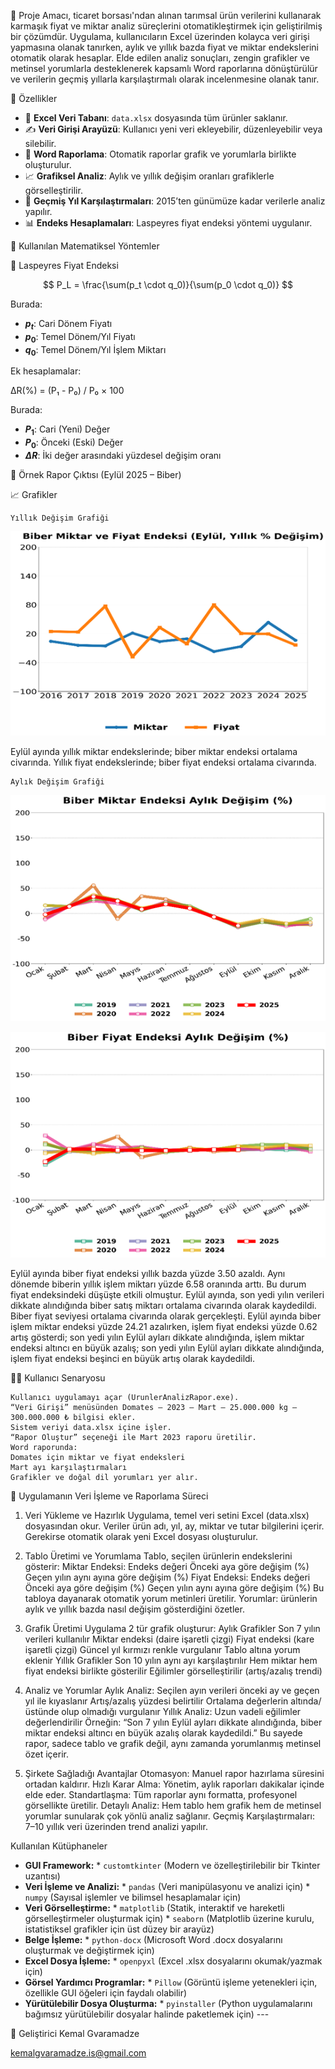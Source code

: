 🎯 Proje Amacı, ticaret borsası'ndan alınan tarımsal ürün verilerini kullanarak karmaşık fiyat ve miktar analiz süreçlerini otomatikleştirmek için geliştirilmiş bir çözümdür. Uygulama, kullanıcıların Excel üzerinden kolayca veri girişi yapmasına olanak tanırken, aylık ve yıllık bazda fiyat ve miktar endekslerini otomatik olarak hesaplar. Elde edilen analiz sonuçları, zengin grafikler ve metinsel yorumlarla desteklenerek kapsamlı Word raporlarına dönüştürülür ve verilerin geçmiş yıllarla karşılaştırmalı olarak incelenmesine olanak tanır.

🚀 Özellikler
- 📂 **Excel Veri Tabanı**: `data.xlsx` dosyasında tüm ürünler saklanır.  
- ✍️ **Veri Girişi Arayüzü**: Kullanıcı yeni veri ekleyebilir, düzenleyebilir veya silebilir.  
- 📑 **Word Raporlama**: Otomatik raporlar grafik ve yorumlarla birlikte oluşturulur.  
- 📈 **Grafiksel Analiz**: Aylık ve yıllık değişim oranları grafiklerle görselleştirilir.  
- 🔎 **Geçmiş Yıl Karşılaştırmaları**: 2015’ten günümüze kadar verilerle analiz yapılır.  
- 📊 **Endeks Hesaplamaları**: Laspeyres fiyat endeksi yöntemi uygulanır.  

🧮 Kullanılan Matematiksel Yöntemler

📌 Laspeyres Fiyat Endeksi 

$$
P_L = \frac{\sum(p_t \cdot q_0)}{\sum(p_0 \cdot q_0)}
$$

Burada:
- **$p_t$**: Cari Dönem Fiyatı
- **$p_0$**: Temel Dönem/Yıl Fiyatı
- **$q_0$**: Temel Dönem/Yıl İşlem Miktarı

Ek hesaplamalar:

ΔR(%) = (P₁ - P₀) / P₀ × 100

Burada:
- **$P_1$**: Cari (Yeni) Değer
- **$P_0$**: Önceki (Eski) Değer
- **$\Delta R$**: İki değer arasındaki yüzdesel değişim oranı





📑 Örnek Rapor Çıktısı (Eylül 2025 – Biber)

📈 Grafikler

	Yıllık Değişim Grafiği
![image alt](https://github.com/var-kemal/automated-analysis-reporter/blob/deb6bffbdc1ad3dc59b8c0a7bc334e7262b2b9a0/yearly_plot.png)

Eylül ayında yıllık miktar endekslerinde; biber miktar endeksi ortalama civarında. Yıllık fiyat endekslerinde; biber fiyat endeksi ortalama civarında.

	Aylık Değişim Grafiği
 ![Biber Miktar Endeksi Aylık Değişim](https://github.com/var-kemal/automated-analysis-reporter/blob/ff8e1d25343c3641dc00b099b8af7668fec7b8c3/monthly_quantity.png)

 ![Biber Fiyat Endeksi Aylık Değişim](https://github.com/var-kemal/automated-analysis-reporter/blob/f814ef557547a9903b80d6ee53c50c6ed9a03888/monthly_amount.png)
 
Eylül ayında biber fiyat endeksi yıllık bazda yüzde 3.50 azaldı. Aynı dönemde biberin yıllık işlem miktarı yüzde 6.58 oranında arttı. Bu durum fiyat endeksindeki düşüşte etkili olmuştur.
Eylül ayında, son yedi yılın verileri dikkate alındığında biber satış miktarı ortalama civarında olarak kaydedildi. Biber fiyat seviyesi ortalama civarında olarak gerçekleşti.
Eylül ayında biber işlem miktar endeksi yüzde 24.21 azalırken, işlem fiyat endeksi yüzde 0.62 artış gösterdi; son yedi yılın Eylül ayları dikkate alındığında, işlem miktar endeksi altıncı en büyük azalış; son yedi yılın Eylül ayları dikkate alındığında, işlem fiyat endeksi beşinci en büyük artış olarak kaydedildi.











🧑‍💻 Kullanıcı Senaryosu
	
 	Kullanıcı uygulamayı açar (UrunlerAnalizRapor.exe).
	“Veri Girişi” menüsünden Domates – 2023 – Mart – 25.000.000 kg – 300.000.000 ₺ bilgisi ekler.
	Sistem veriyi data.xlsx içine işler.
	“Rapor Oluştur” seçeneği ile Mart 2023 raporu üretilir.
	Word raporunda:
	Domates için miktar ve fiyat endeksleri
	Mart ayı karşılaştırmaları
	Grafikler ve doğal dil yorumları yer alır.

📑 Uygulamanın Veri İşleme ve Raporlama Süreci
1. Veri Yükleme ve Hazırlık
	Uygulama, temel veri setini Excel (data.xlsx) dosyasından okur.
	Veriler ürün adı, yıl, ay, miktar ve tutar bilgilerini içerir.
	Gerekirse otomatik olarak yeni Excel dosyası oluşturulur.

2. Tablo Üretimi ve Yorumlama 
	Tablo, seçilen ürünlerin endekslerini gösterir:
	Miktar Endeksi:
	Endeks değeri
	Önceki aya göre değişim (%)
	Geçen yılın aynı ayına göre değişim (%)
	Fiyat Endeksi:
	Endeks değeri
	Önceki aya göre değişim (%)
	Geçen yılın aynı ayına göre değişim (%)
	Bu tabloya dayanarak otomatik yorum metinleri üretilir.
	Yorumlar: ürünlerin aylık ve yıllık bazda nasıl değişim gösterdiğini özetler.

3. Grafik Üretimi
Uygulama 2 tür grafik oluşturur:
	Aylık Grafikler
	Son 7 yılın verileri kullanılır
	Miktar endeksi (daire işaretli çizgi)
	Fiyat endeksi (kare işaretli çizgi)
	Güncel yıl kırmızı renkle vurgulanır
	Tablo altına yorum eklenir
	Yıllık Grafikler
	Son 10 yılın aynı ayı karşılaştırılır
	Hem miktar hem fiyat endeksi birlikte gösterilir
	Eğilimler görselleştirilir (artış/azalış trendi)

4. Analiz ve Yorumlar
	Aylık Analiz:
	Seçilen ayın verileri önceki ay ve geçen yıl ile kıyaslanır
	Artış/azalış yüzdesi belirtilir
	Ortalama değerlerin altında/üstünde olup olmadığı vurgulanır
	Yıllık Analiz:
	Uzun vadeli eğilimler değerlendirilir
	Örneğin: “Son 7 yılın Eylül ayları dikkate alındığında, biber miktar endeksi altıncı en büyük azalış olarak kaydedildi.”
Bu sayede rapor, sadece tablo ve grafik değil, aynı zamanda yorumlanmış metinsel özet içerir.

5. Şirkete Sağladığı Avantajlar
	Otomasyon: Manuel rapor hazırlama süresini ortadan kaldırır.
	Hızlı Karar Alma: Yönetim, aylık raporları dakikalar içinde elde eder.
	Standartlaşma: Tüm raporlar aynı formatta, profesyonel görsellikte üretilir.
	Detaylı Analiz: Hem tablo hem grafik hem de metinsel yorumlar sunularak çok yönlü analiz sağlanır.
	Geçmiş Karşılaştırmaları: 7–10 yıllık veri üzerinden trend analizi yapılır.

Kullanılan Kütüphaneler

* **GUI Framework:** * `customtkinter` (Modern ve özelleştirilebilir bir Tkinter uzantısı) 
* **Veri İşleme ve Analizi:** * `pandas` (Veri manipülasyonu ve analizi için) * `numpy` (Sayısal işlemler ve bilimsel hesaplamalar için) 
* **Veri Görselleştirme:** * `matplotlib` (Statik, interaktif ve hareketli görselleştirmeler oluşturmak için) * `seaborn` (Matplotlib üzerine kurulu, istatistiksel grafikler için üst düzey bir arayüz) 
* **Belge İşleme:** * `python-docx` (Microsoft Word .docx dosyalarını oluşturmak ve değiştirmek için) 
* **Excel Dosya İşleme:** * `openpyxl` (Excel .xlsx dosyalarını okumak/yazmak için) 
* **Görsel Yardımcı Programlar:** * `Pillow` (Görüntü işleme yetenekleri için, özellikle GUI öğeleri için faydalı olabilir) 
* **Yürütülebilir Dosya Oluşturma:** * `pyinstaller` (Python uygulamalarını bağımsız yürütülebilir dosyalar halinde paketlemek için) ---


👤 Geliştirici
Kemal Gvaramadze

kemalgvaramadze.is@gmail.com

